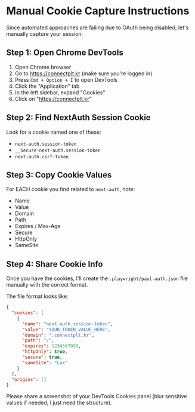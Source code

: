 # Manual Cookie Capture Instructions

Since automated approaches are failing due to OAuth being disabled, let's manually capture your session:

## Step 1: Open Chrome DevTools
1. Open Chrome browser
2. Go to https://connectplt.kr (make sure you're logged in)
3. Press `Cmd + Option + I` to open DevTools
4. Click the "Application" tab
5. In the left sidebar, expand "Cookies"
6. Click on "https://connectplt.kr"

## Step 2: Find NextAuth Session Cookie
Look for a cookie named one of these:
- `next-auth.session-token`
- `__Secure-next-auth.session-token`
- `next-auth.csrf-token`

## Step 3: Copy Cookie Values
For EACH cookie you find related to `next-auth`, note:
- Name
- Value
- Domain
- Path
- Expires / Max-Age
- Secure
- HttpOnly
- SameSite

## Step 4: Share Cookie Info
Once you have the cookies, I'll create the `.playwright/paul-auth.json` file manually with the correct format.

The file format looks like:
```json
{
  "cookies": [
    {
      "name": "next-auth.session-token",
      "value": "YOUR_TOKEN_VALUE_HERE",
      "domain": ".connectplt.kr",
      "path": "/",
      "expires": 1234567890,
      "httpOnly": true,
      "secure": true,
      "sameSite": "Lax"
    }
  ],
  "origins": []
}
```

Please share a screenshot of your DevTools Cookies panel (blur sensitive values if needed, I just need the structure).
